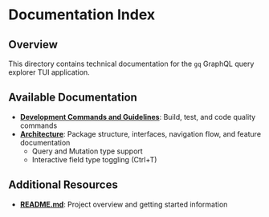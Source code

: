 # Documentation Index

## Overview
This directory contains technical documentation for the `gq` GraphQL query explorer TUI application.

## Available Documentation

- **[Development Commands and Guidelines](development.md)**: Build, test, and code quality commands
- **[Architecture](architecture.md)**: Package structure, interfaces, navigation flow, and feature documentation
  - Query and Mutation type support
  - Interactive field type toggling (Ctrl+T)

## Additional Resources

- **[README.md](../README.md)**: Project overview and getting started information
